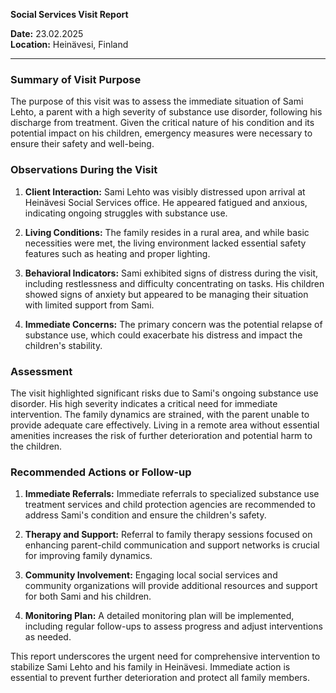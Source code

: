 

**Social Services Visit Report**

**Date:** 23.02.2025  
**Location:** Heinävesi, Finland  

---

### Summary of Visit Purpose  
The purpose of this visit was to assess the immediate situation of Sami Lehto, a parent with a high severity of substance use disorder, following his discharge from treatment. Given the critical nature of his condition and its potential impact on his children, emergency measures were necessary to ensure their safety and well-being.

### Observations During the Visit  
1. **Client Interaction:** Sami Lehto was visibly distressed upon arrival at Heinävesi Social Services office. He appeared fatigued and anxious, indicating ongoing struggles with substance use.
   
2. **Living Conditions:** The family resides in a rural area, and while basic necessities were met, the living environment lacked essential safety features such as heating and proper lighting.

3. **Behavioral Indicators:** Sami exhibited signs of distress during the visit, including restlessness and difficulty concentrating on tasks. His children showed signs of anxiety but appeared to be managing their situation with limited support from Sami.

4. **Immediate Concerns:** The primary concern was the potential relapse of substance use, which could exacerbate his distress and impact the children's stability.

### Assessment  
The visit highlighted significant risks due to Sami's ongoing substance use disorder. His high severity indicates a critical need for immediate intervention. The family dynamics are strained, with the parent unable to provide adequate care effectively. Living in a remote area without essential amenities increases the risk of further deterioration and potential harm to the children.

### Recommended Actions or Follow-up  
1. **Immediate Referrals:** Immediate referrals to specialized substance use treatment services and child protection agencies are recommended to address Sami's condition and ensure the children's safety.

2. **Therapy and Support:** Referral to family therapy sessions focused on enhancing parent-child communication and support networks is crucial for improving family dynamics.

3. **Community Involvement:** Engaging local social services and community organizations will provide additional resources and support for both Sami and his children.

4. **Monitoring Plan:** A detailed monitoring plan will be implemented, including regular follow-ups to assess progress and adjust interventions as needed.

This report underscores the urgent need for comprehensive intervention to stabilize Sami Lehto and his family in Heinävesi. Immediate action is essential to prevent further deterioration and protect all family members.